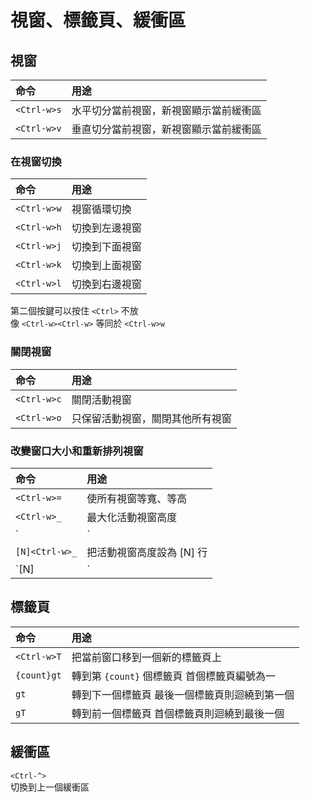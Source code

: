 # 視窗、標籤頁、緩衝區

## 視窗

| 命令 | 用途 |
| :--- | :--- |
| `<Ctrl-w>s` | 水平切分當前視窗，新視窗顯示當前緩衝區 |
| `<Ctrl-w>v` | 垂直切分當前視窗，新視窗顯示當前緩衝區 |

### 在視窗切換

| 命令 | 用途 |
| :--- | :--- |
| `<Ctrl-w>w` | 視窗循環切換 |
| `<Ctrl-w>h` | 切換到左邊視窗 |
| `<Ctrl-w>j` | 切換到下面視窗 |
| `<Ctrl-w>k` | 切換到上面視窗 |
| `<Ctrl-w>l` | 切換到右邊視窗 |

第二個按鍵可以按住 `<Ctrl>` 不放  
像 `<Ctrl-w><Ctrl-w>` 等同於 `<Ctrl-w>w`

### 關閉視窗

| 命令 | 用途 |
| :--- | :--- |
| `<Ctrl-w>c` | 關閉活動視窗 |
| `<Ctrl-w>o` | 只保留活動視窗，關閉其他所有視窗 |

### 改變窗口大小和重新排列視窗

| 命令 | 用途 |
| :--- | :--- |
| `<Ctrl-w>=` | 使所有視窗等寬、等高 |
| `<Ctrl-w>_` | 最大化活動視窗高度 |
| `<Ctrl-w>|` | 最大化活動視窗寬度 |
| `[N]<Ctrl-w>_` | 把活動視窗高度設為 \[N\] 行 |
| `[N]<Ctrl-w>|` | 把活動視窗寬度設為 \[N\] 列 |

## 標籤頁

| 命令 | 用途 |
| :--- | :--- |
| `<Ctrl-w>T` | 把當前窗口移到一個新的標籤頁上 |
| `{count}gt` | 轉到第 `{count}` 個標籤頁 首個標籤頁編號為一 |
| `gt` | 轉到下一個標籤頁 最後一個標籤頁則迴繞到第一個 |
| `gT` | 轉到前一個標籤頁 首個標籤頁則迴繞到最後一個 |

## 緩衝區

`<Ctrl-^>`  
切換到上一個緩衝區

